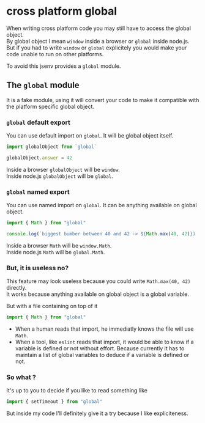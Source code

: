 # cross platform global

When writing cross platform code you may still have to access the global object.<br />
By global object I mean `window` inside a browser or `global` inside node.js.<br />
But if you had to write `window` or `global` explicitely you would make your code unable to run on other platforms.

To avoid this jsenv provides a `global` module.

## The `global` module

It is a fake module, using it will convert your code to make it compatible with the platform specific global object.

### `global` default export

You can use default import on `global`. It will be global object itself.

```js
import globalObject from `global`

globalObject.answer = 42
```

Inside a browser `globalObject` will be `window`.<br />
Inside node.js `globalObject` will be `global`.

### `global` named export

You can use named import on `global`. It can be anything available on global object.

```js
import { Math } from "global"

console.log(`biggest bumber between 40 and 42 -> ${Math.max(40, 42)})
```

Inside a browser `Math` will be `window.Math`.<br />
Inside node.js `Math` will be `global.Math`.<br />

### But, it is useless no?

This feature may look useless because you could write `Math.max(40, 42)` directly.<br />
It works because anything available on global object is a global variable.<br />

But with a file containing on top of it

```js
import { Math } from "global"
```

- When a human reads that import, he immediatly knows the file will use `Math`.<br />
- When a tool, like `eslint` reads that import, it would be able to know if a variable is defined or not without effort. Because currently it has to maintain a list of global variables to deduce if a variable is defined or not.

### So what ?

It's up to you to decide if you like to read something like

```js
import { setTimeout } from "global"
```

But inside my code I'll definitely give it a try because I like expliciteness.
